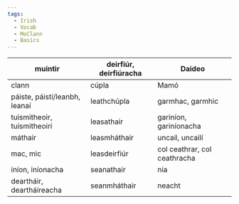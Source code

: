 ```yaml
---
tags:
  - Irish
  - Vocab
  - MoClann
  - Basics
---
```



| muintir                       | deirfiúr, deirfiúracha | Daideo                       |
| ----------------------------- | ---------------------- | ---------------------------- |
| clann                         | cúpla                  | Mamó                         |
| páiste, páistí/leanbh, leanaí | leathchúpla            | garmhac, garmhic             |
| tuismitheoir, tuismitheoirí   | leasathair             | gariníon, gariníonacha       |
| máthair                       | leasmháthair           | uncail, uncailí              |
| mac, mic                      | leasdeirfiúr           | col ceathrar, col ceathracha |
| iníon, iníonacha              | seanathair             | nia                          |
| deartháir, deartháireacha     | seanmháthair           | neacht                       |


